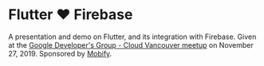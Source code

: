 # Flutter ❤️ Firebase

A presentation and demo on Flutter, and its integration with Firebase. Given at the [Google Developer's Group - Cloud Vancouver meetup](https://www.meetup.com/GDGCloudVancouver/events/266281818/) on November 27, 2019. Sponsored by [Mobify](https://www.mobify.com/).

